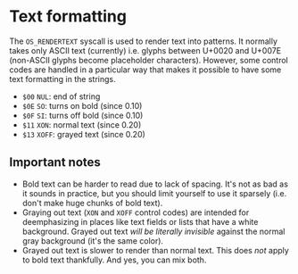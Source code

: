 # Text formatting

The `OS_RENDERTEXT` syscall is used to render text into patterns. It normally
takes only ASCII text (currently) i.e. glyphs between U+0020 and U+007E
(non-ASCII glyphs become placeholder characters). However, some control codes
are handled in a particular way that makes it possible to have some text
formatting in the strings.

- `$00` `NUL`: end of string
- `$0E` `SO`: turns on bold (since 0.10)
- `$0F` `SI`: turns off bold (since 0.10)
- `$11` `XON`: normal text (since 0.20)
- `$13` `XOFF`: grayed text (since 0.20)

## Important notes

* Bold text can be harder to read due to lack of spacing. It's not as bad as
  it sounds in practice, but you should limit yourself to use it sparsely
  (i.e. don't make huge chunks of bold text).
* Graying out text (`XON` and `XOFF` control codes) are intended for
  deemphasizing in places like text fields or lists that have a white
  background. Grayed out text *will be literally invisible* against the
  normal gray background (it's the same color).
* Grayed out text is slower to render than normal text. This does *not* apply
  to bold text thankfully. And yes, you can mix both.
